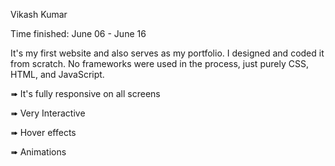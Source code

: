 Vikash Kumar

Time finished: June 06 - June 16

It's my first website and also serves as my portfolio. I designed and coded it from scratch. No frameworks were used in the process, just purely CSS, HTML, and JavaScript. 

➠ It's fully responsive on all screens

➠ Very Interactive

➠ Hover effects

➠ Animations




